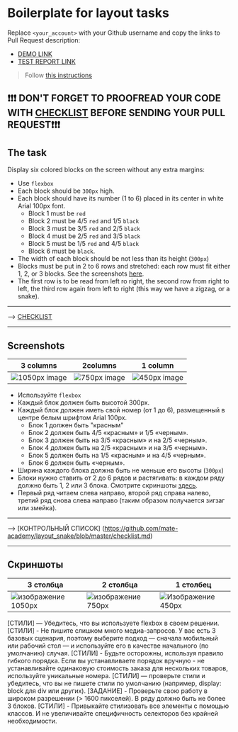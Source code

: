 # Boilerplate for layout tasks
Replace `<your_account>` with your Github username and copy the links to Pull Request description:
- [DEMO LINK](https://yevhenii-stanchenko.github.io/layout_snake/)
- [TEST REPORT LINK](https://yevhenii-stanchenko.github.io/layout_snake/report/html_report/)

> Follow [this instructions](https://mate-academy.github.io/layout_task-guideline)

## ❗️❗️❗️ DON'T FORGET TO PROOFREAD YOUR CODE WITH [CHECKLIST](https://github.com/mate-academy/layout_snake/blob/master/checklist.md) BEFORE SENDING YOUR PULL REQUEST❗️❗️❗️

## The task
Display six colored blocks on the screen without any extra margins:

- Use `flexbox`
- Each block should be `300px` high.
- Each block should have its number (1 to 6) placed in its center in white Arial 100px font.
  - Block 1 must be `red`
  - Block 2 must be 4/5 `red` and 1/5 `black`
  - Block 3 must be 3/5 `red` and 2/5 `black`
  - Block 4 must be 2/5 `red` and 3/5 `black`
  - Block 5 must be 1/5 `red` and 4/5 `black`
  - Block 6 must be `black`.
- The width of each block should be not less than its height (`300px`)
- Blocks must be put in 2 to 6 rows and stretched: each row must fit either 1, 2, or 3 blocks.
  See the screenshots [here](./references).
- The first row is to be read from left ro right, the second row from right to left, the third row again from left to right (this way we have a zigzag, or a snake).

---
--> [CHECKLIST](https://github.com/mate-academy/layout_snake/blob/master/checklist.md)

---
## Screenshots

| 3 columns |2columns | 1 column |
| --------- | ------- | -------- |
| ![1050px image](./references/1050.png) | ![750px image](./references/750.png) | ![450px image](./references/450.png) |


- Используйте `flexbox`
- Каждый блок должен быть высотой 300px.
- Каждый блок должен иметь свой номер (от 1 до 6), размещенный в центре белым шрифтом Arial 100px.
  - Блок 1 должен быть "красным"
  - Блок 2 должен быть 4/5 «красным» и 1/5 «черным».
  - Блок 3 должен быть на 3/5 «красным» и на 2/5 «черным».
  - Блок 4 должен быть на 2/5 «красным» и на 3/5 «черным».
  - Блок 5 должен быть на 1/5 «красным» и на 4/5 «черным».
  - Блок 6 должен быть «черным».
- Ширина каждого блока должна быть не меньше его высоты (`300px`)
- Блоки нужно ставить от 2 до 6 рядов и растягивать: в каждом ряду должно быть 1, 2 или 3 блока.
  Смотрите скриншоты [здесь](./references).
- Первый ряд читаем слева направо, второй ряд справа налево, третий ряд снова слева направо (таким образом получается зигзаг или змейка).

---
--> [КОНТРОЛЬНЫЙ СПИСОК] (https://github.com/mate-academy/layout_snake/blob/master/checklist.md)

---
## Скриншоты

| 3 столбца |2 столбца | 1 столбец |
| --------- | ------- | -------- |
| ![изображение 1050px](./references/1050.png) | ![изображение 750px](./references/750.png) | ![Изображение 450px](./references/450.png) |

[СТИЛИ] — Убедитесь, что вы используете flexbox в своем решении.
[СТИЛИ] - Не пишите слишком много медиа-запросов. У вас есть 3 базовых сценария, поэтому выберите подход — сначала мобильный или рабочий стол — и используйте его в качестве начального (по умолчанию) случая.
[СТИЛИ] - Будьте осторожны, используя правило гибкого порядка. Если вы устанавливаете порядок вручную - не устанавливайте одинаковую стоимость заказа для нескольких товаров, используйте уникальные номера.
[СТИЛИ] — проверьте стили и убедитесь, что вы не пишете стили по умолчанию (например, display: block для div или других).
[ЗАДАНИЕ] - Проверьте свою работу в широком разрешении (> 1600 пикселей). В ряду должно быть не более 3 блоков.
[СТИЛИ] - Привыкайте стилизовать все элементы с помощью классов. И не увеличивайте специфичность селекторов без крайней необходимости.